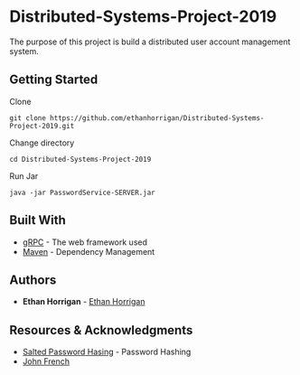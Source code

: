 # Distributed-Systems-Project-2019
The purpose of this project is build a distributed user account management system.

## Getting Started

Clone

```
git clone https://github.com/ethanhorrigan/Distributed-Systems-Project-2019.git
```

Change directory
```
cd Distributed-Systems-Project-2019
```

Run Jar
```
java -jar PasswordService-SERVER.jar
```

## Built With

* [gRPC](https://grpc.io/) - The web framework used
* [Maven](https://maven.apache.org/) - Dependency Management

## Authors

* **Ethan Horrigan** - [Ethan Horrigan](https://github.com/ethanhorrigan)

## Resources & Acknowledgments

* [Salted Password Hasing](https://crackstation.net/hashing-security.htm) - Password Hashing
* [John French](https://github.com/john-french)
